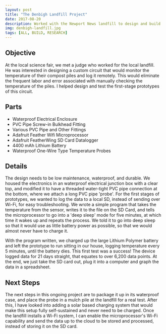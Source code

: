 ```yaml
---
layout: post
title: "The Denbigh Landfill Project"
date: 2017-08-20
description: Worked with the Newport News landfill to design and build a prototype remote monitoring system for the temperature of their compost piles.
img: denbigh-landfill.jpg
tags: [ALL, BUILD, RESEARCH]
---
```


## Objective
At the local science fair, we met a judge who worked for the local landfill. He was interested in designing a custom circuit that would monitor the temperature of their compost piles and log it remotely. This would eliminate the frequent labor and error associated with manually checking the temperature of the piles. I helped design and test the first-stage prototypes of this circuit.

## Parts
* Waterproof Electrical Enclosure
* PVC Pipe Screw-in Bulkhead Fitting
* Various PVC Pipe and Other Fittings
* Adafruit Feather Wifi Microprocessor
* Adafruit FeatherWing SD Card Datalogger
* 4400 mAh Lithium Battery
* Waterproof One-Wire Type Temperature Probes

## Details
The design needs to be low maintenance, waterproof, and durable. We housed the electronics in an waterproof electrical junction box with a clear top, and modified it to have a threaded water-tight PVC pipe connection at the bottom, where we attach a long PVC pipe 'probe'. For the first stages of prototypes, we wanted to log the data to a local SD, instead of sending over Wi-Fi, for easy troubleshooting. We wrote a simple program that takes the temperature from the sensor, writes it to the file on the SD Card, and tells the microprocessor to go into a 'deep sleep' mode for five minutes, at which time it wakes up and repeats the process. We told it to go into deep sleep so that it would use as little battery power as possible, so that we would almost never have to charge it.

With the program written, we charged up the large Lithium Polymer battery and left the prototype to run sitting in our house, logging temperature every 5 minutes, until the battery dies. This first test was a success! The device logged data for 21 days straight, that equates to over 6,200 data points. At the end,  we just take the SD card out, plug it into a computer and graph the data in a spreadsheet.

## Next Steps
The next steps in this ongoing project are to package it up in its waterproof case, and place the probe in a mulch pile at the landfill for a real test. After this, I have looked into adding a solar based charging system that would make this setup fully self-sustained and never need to be charged. Once the landfill installs a Wi-Fi system, I can enable the microprocessor's Wi-Fi capability and send the data up to the cloud to be stored and processed, instead of storing it on the SD card.
